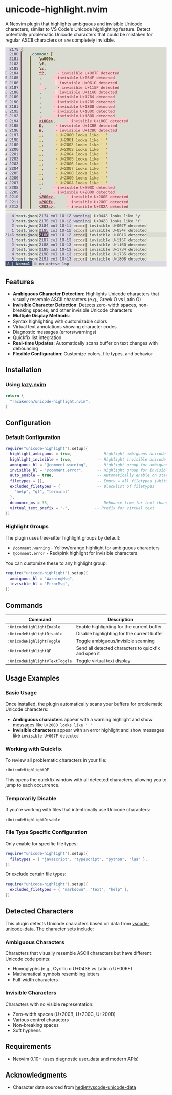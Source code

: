 # unicode-highlight.nvim

A Neovim plugin that highlights ambiguous and invisible Unicode characters, similar to VS Code's Unicode highlighting feature. Detect potentially problematic Unicode characters that could be mistaken for regular ASCII characters or are completely invisible.

![Unicode Highlight Screenshot](screenshot.png)

##  Features

-  **Ambiguous Character Detection**: Highlights Unicode characters that visually resemble ASCII characters (e.g., Greek Ο vs Latin O)
-  **Invisible Character Detection**: Detects zero-width spaces, non-breaking spaces, and other invisible Unicode characters
-  **Multiple Display Methods**:
  - Syntax highlighting with customizable colors
  - Virtual text annotations showing character codes
  - Diagnostic messages (errors/warnings)
  - Quickfix list integration
-  **Real-time Updates**: Automatically scans buffer on text changes with debouncing
-  **Flexible Configuration**: Customize colors, file types, and behavior

##  Installation

### Using [lazy.nvim](https://github.com/folke/lazy.nvim)

```lua
return {
  "racakenon/unicode-highlight.nvim",
}
```

##  Configuration

### Default Configuration

```lua
require("unicode-highlight").setup({
  highlight_ambiguous = true,           -- Highlight ambiguous Unicode characters
  highlight_invisible = true,           -- Highlight invisible Unicode characters
  ambiguous_hl = "@comment.warning",    -- Highlight group for ambiguous characters
  invisible_hl = "@comment.error",      -- Highlight group for invisible characters
  auto_enable = true,                   -- Automatically enable on startup
  filetypes = {},                       -- Empty = all filetypes (whitelist)
  excluded_filetypes = {                -- Blacklist of filetypes
    "help", "qf", "terminal"
  },
  debounce_ms = 35,                     -- Debounce time for text changes
  virtual_text_prefix = "·",           -- Prefix for virtual text
})
```

### Highlight Groups

The plugin uses tree-sitter highlight groups by default:
- `@comment.warning` - Yellow/orange highlight for ambiguous characters
- `@comment.error` - Red/pink highlight for invisible characters

You can customize these to any highlight group:

```lua
require("unicode-highlight").setup({
  ambiguous_hl = "WarningMsg",
  invisible_hl = "ErrorMsg",
})
```

##  Commands

| Command | Description |
|---------|-------------|
| `:UnicodeHighlightEnable` | Enable highlighting for the current buffer |
| `:UnicodeHighlightDisable` | Disable highlighting for the current buffer |
| `:UnicodeHighlightToggle` | Toggle ambiguous/invisible scanning |
| `:UnicodeHighlightQF` | Send all detected characters to quickfix and open it |
| `:UnicodeHighlightVTextToggle` | Toggle virtual text display |

##  Usage Examples

### Basic Usage

Once installed, the plugin automatically scans your buffers for problematic Unicode characters:

- **Ambiguous characters** appear with a warning highlight and show messages like `U+2000 looks like ' '`
- **Invisible characters** appear with an error highlight and show messages like `invisible U+007F detected`

### Working with Quickfix

To review all problematic characters in your file:

```vim
:UnicodeHighlightQF
```

This opens the quickfix window with all detected characters, allowing you to jump to each occurrence.

### Temporarily Disable

If you're working with files that intentionally use Unicode characters:

```vim
:UnicodeHighlightDisable
```

### File Type Specific Configuration

Only enable for specific file types:

```lua
require("unicode-highlight").setup({
  filetypes = { "javascript", "typescript", "python", "lua" },
})
```

Or exclude certain file types:

```lua
require("unicode-highlight").setup({
  excluded_filetypes = { "markdown", "text", "help" },
})
```

##  Detected Characters

This plugin detects Unicode characters based on data from [vscode-unicode-data](https://github.com/hediet/vscode-unicode-data). The character sets include:

### Ambiguous Characters
Characters that visually resemble ASCII characters but have different Unicode code points:
- Homoglyphs (e.g., Cyrillic о U+043E vs Latin o U+006F)
- Mathematical symbols resembling letters
- Full-width characters

### Invisible Characters
Characters with no visible representation:
- Zero-width spaces (U+200B, U+200C, U+200D)
- Various control characters
- Non-breaking spaces
- Soft hyphens

##  Requirements

- Neovim 0.10+ (uses diagnostic user_data and modern APIs)

## Acknowledgments

- Character data sourced from [hediet/vscode-unicode-data](https://github.com/hediet/vscode-unicode-data)
